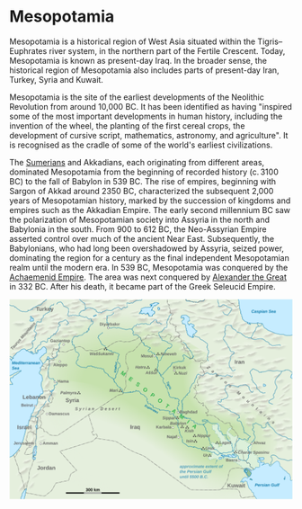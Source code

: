 # Mesopotamia

Mesopotamia is a historical region of West Asia situated within the Tigris–Euphrates river system, in the northern part of the Fertile Crescent. Today, Mesopotamia is known as present-day Iraq. In the broader sense, the historical region of Mesopotamia also includes parts of present-day Iran, Turkey, Syria and Kuwait.

Mesopotamia is the site of the earliest developments of the Neolithic Revolution from around 10,000 BC. It has been identified as having "inspired some of the most important developments in human history, including the invention of the wheel, the planting of the first cereal crops, the development of cursive script, mathematics, astronomy, and agriculture". It is recognised as the cradle of some of the world's earliest civilizations.

The [Sumerians](sumeria) and Akkadians, each originating from different areas, dominated Mesopotamia from the beginning of recorded history (c. 3100 BC) to the fall of Babylon in 539 BC. The rise of empires, beginning with Sargon of Akkad around 2350 BC, characterized the subsequent 2,000 years of Mesopotamian history, marked by the succession of kingdoms and empires such as the Akkadian Empire. The early second millennium BC saw the polarization of Mesopotamian society into Assyria in the north and Babylonia in the south. From 900 to 612 BC, the Neo-Assyrian Empire asserted control over much of the ancient Near East. Subsequently, the Babylonians, who had long been overshadowed by Assyria, seized power, dominating the region for a century as the final independent Mesopotamian realm until the modern era. In 539 BC, Mesopotamia was conquered by the [Achaemenid Empire](persia). The area was next conquered by [Alexander the Great](alexandre_o_grande) in 332 BC. After his death, it became part of the Greek Seleucid Empire.

![Mapa](images/mesopotamiamapa.png)